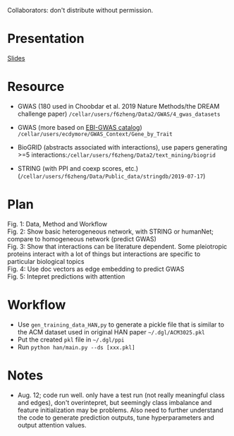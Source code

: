 Collaborators: don't distribute without permission.

# Presentation
[Slides](https://docs.google.com/presentation/d/1pLQjgdYT3jEJYzpIW5BcekAlCagWzhv8FiPQ3m8OTjI/edit?usp=sharing)

# Resource

* GWAS (180 used in Choobdar et al. 2019 Nature Methods/the DREAM challenge paper) `/cellar/users/f6zheng/Data2/GWAS/4_gwas_datasets`
* GWAS (more based on [EBI-GWAS catalog](https://www.ebi.ac.uk/gwas/docs/file-downloads)) `/cellar/users/ecdymore/GWAS_Context/Gene_by_Trait`

* BioGRID (abstracts associated with interactions), use papers generating >=5 interactions:`/cellar/users/f6zheng/Data2/text_mining/biogrid` 
* STRING (with PPI and coexp scores, etc.) (`/cellar/users/f6zheng/Data/Public_data/stringdb/2019-07-17`)

# Plan

Fig. 1: Data, Method and Workflow  
Fig. 2: Show basic heterogeneous network, with STRING or humanNet; compare to homogeneous network (predict GWAS)  
Fig. 3: Show that interactions can be literature dependent. Some pleiotropic proteins interact with a lot of things but interactions are specific to particular biological topics  
Fig. 4: Use doc vectors as edge embedding to predict GWAS  
Fig. 5: Intepret predictions with attention  

# Workflow

* Use `gen_training_data_HAN,py` to generate a pickle file that is similar to the ACM dataset used in original HAN paper `~/.dgl/ACM3025.pkl`
* Put the created `pkl` file in `~/.dgl/ppi`
* Run `python han/main.py --ds [xxx.pkl]`

# Notes

- Aug. 12; code run well. only have a test run (not really meaningful class and edges), don't overintepret, but seemingly class imbalance and feature initialization may be problems. Also need to further understand the code to generate prediction outputs, tune hyperparameters and output attention values.

